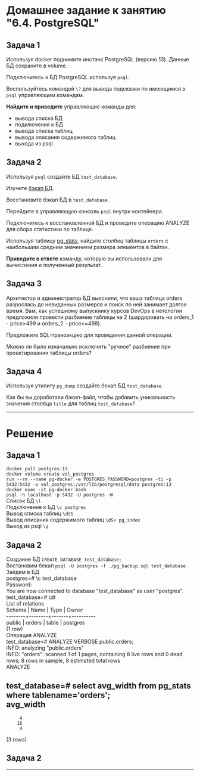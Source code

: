 # Домашнее задание к занятию "6.4. PostgreSQL"

## Задача 1

Используя docker поднимите инстанс PostgreSQL (версию 13). Данные БД сохраните в volume.

Подключитесь к БД PostgreSQL используя `psql`.

Воспользуйтесь командой `\?` для вывода подсказки по имеющимся в `psql` управляющим командам.

**Найдите и приведите** управляющие команды для:
- вывода списка БД
- подключения к БД
- вывода списка таблиц
- вывода описания содержимого таблиц
- выхода из psql

## Задача 2

Используя `psql` создайте БД `test_database`.

Изучите [бэкап БД](https://github.com/netology-code/virt-homeworks/tree/master/06-db-04-postgresql/test_data).

Восстановите бэкап БД в `test_database`.

Перейдите в управляющую консоль `psql` внутри контейнера.

Подключитесь к восстановленной БД и проведите операцию ANALYZE для сбора статистики по таблице.

Используя таблицу [pg_stats](https://postgrespro.ru/docs/postgresql/12/view-pg-stats), найдите столбец таблицы `orders`
с наибольшим средним значением размера элементов в байтах.

**Приведите в ответе** команду, которую вы использовали для вычисления и полученный результат.

## Задача 3

Архитектор и администратор БД выяснили, что ваша таблица orders разрослась до невиданных размеров и
поиск по ней занимает долгое время. Вам, как успешному выпускнику курсов DevOps в нетологии предложили
провести разбиение таблицы на 2 (шардировать на orders_1 - price>499 и orders_2 - price<=499).

Предложите SQL-транзакцию для проведения данной операции.

Можно ли было изначально исключить "ручное" разбиение при проектировании таблицы orders?

## Задача 4

Используя утилиту `pg_dump` создайте бекап БД `test_database`.

Как бы вы доработали бэкап-файл, чтобы добавить уникальность значения столбца `title` для таблиц `test_database`?

---

# Решение

## Задача 1  
```docker pull postgres:13```  
```docker volume create vol_postgres```  
```run --rm --name pg-docker -e POSTGRES_PASSWORD=postgres -ti -p 5432:5432 -v vol_postgres:/var/lib/postgresql/data postgres:13```  
```docker exec -it pg-docker bash```  
```psql -h localhost -p 5432 -U postgres -W```  
Список БД ```\l```  
Подключение к БД ```\c postgres```   
Вывод списка таблиц ```\dtS```  
Вывод описания содержимого таблиц ```\dS+ pg_index```  
Выход из psql ```\q```  

## Задача 2  
Создание БД ```CREATE DATABASE test_database;```  
Востановим бекап ```psql -U postgres -f ./pg_backup.sql test_database```  
Зайдем в БД   
postgres=# \c test_database  
Password:   
You are now connected to database "test_database" as user "postgres".  
test_database=# \dt  
         List of relations  
 Schema |  Name  | Type  |  Owner     
--------+--------+-------+----------  
 public | orders | table | postgres  
(1 row)  
Операция ANALYZE  
test_database=# ANALYZE VERBOSE public.orders;  
INFO:  analyzing "public.orders"  
INFO:  "orders": scanned 1 of 1 pages, containing 8 live rows and 0 dead rows; 8 rows in sample, 8 estimated total rows  
ANALYZE  

test_database=# select avg_width from pg_stats where tablename='orders';  
 avg_width   
-----------  
         4  
        16  
         4  
(3 rows)  

## Задача 2  





---
